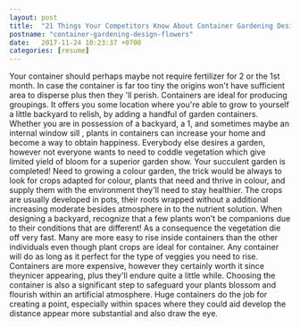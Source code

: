```yaml
---
layout: post
title:  "21 Things Your Competitors Know About Container Gardening Design Flowers"
postname: "container-gardening-design-flowers"
date:   2017-11-24 10:23:37 +0700
categories: [resume]
---
```

Your container should perhaps maybe not require fertilizer for 2 or the 1st month. In case the container is far too tiny the origins won't have sufficient area to disperse plus then they 'll perish. Containers are ideal for producing groupings. It offers you some location where you're able to grow to yourself a little backyard to relish, by adding a handful of garden containers. Whether you are in possession of a backyard, a 1, and sometimes maybe an internal window sill , plants in containers can increase your home and become a way to obtain happiness. Everybody else desires a garden, however not everyone wants to need to coddle vegetation which give limited yield of bloom for a superior garden show. Your succulent garden is completed! Need to growing a colour garden, the trick would be always to look for crops adapted for colour, plants that need and thrive in colour, and supply them with the environment they'll need to stay healthier. The crops are usually developed in pots, their roots wrapped without a additional increasing moderate besides atmosphere in to the nutrient solution. When designing a backyard, recognize that a few plants won't be companions due to their conditions that are different! As a consequence the vegetation die off very fast. Many are more easy to rise inside containers than the other individuals even though plant crops are ideal for container. Any container will do as long as it perfect for the type of veggies you need to rise. Containers are more expensive, however they certainly worth it since theynicer appearing, plus they'll endure quite a little while. Choosing the container is also a significant step to safeguard your plants blossom and flourish within an artificial atmosphere. Huge containers do the job for creating a point, especially within spaces where they could aid develop the distance appear more substantial and also draw the eye.
